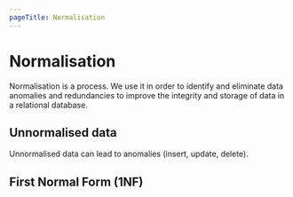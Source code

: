 ```yaml
---
pageTitle: Normalisation
---
```



# Normalisation

Normalisation is a process. We use it in order to identify and eliminate data anomalies and redundancies to improve the integrity and storage of data in a relational database.


## Unnormalised data

Unnormalised data can lead to anomalies (insert, update, delete).


## First Normal Form (1NF)
